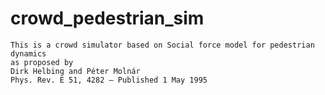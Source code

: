 # crowd_pedestrian_sim

    This is a crowd simulator based on Social force model for pedestrian dynamics
    as proposed by 
    Dirk Helbing and Péter Molnár
    Phys. Rev. E 51, 4282 – Published 1 May 1995
